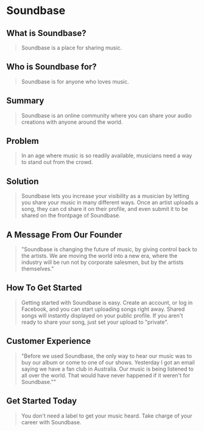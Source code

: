 # Soundbase #

<!--
> This material was originally posted [here](http://www.quora.com/What-is-Amazons-approach-to-product-development-and-product-management). It is reproduced here for posterities sake.

There is an approach called "working backwards" that is widely used at Amazon. They work backwards from the customer, rather than starting with an idea for a product and trying to bolt customers onto it. While working backwards can be applied to any specific product decision, using this approach is especially important when developing new products or features.

For new initiatives a product manager typically starts by writing an internal press release announcing the finished product. The target audience for the press release is the new/updated product's customers, which can be retail customers or internal users of a tool or technology. Internal press releases are centered around the customer problem, how current solutions (internal or external) fail, and how the new product will blow away existing solutions.

If the benefits listed don't sound very interesting or exciting to customers, then perhaps they're not (and shouldn't be built). Instead, the product manager should keep iterating on the press release until they've come up with benefits that actually sound like benefits. Iterating on a press release is a lot less expensive than iterating on the product itself (and quicker!).

If the press release is more than a page and a half, it is probably too long. Keep it simple. 3-4 sentences for most paragraphs. Cut out the fat. Don't make it into a spec. You can accompany the press release with a FAQ that answers all of the other business or execution questions so the press release can stay focused on what the customer gets. My rule of thumb is that if the press release is hard to write, then the product is probably going to suck. Keep working at it until the outline for each paragraph flows.

Oh, and I also like to write press-releases in what I call "Oprah-speak" for mainstream consumer products. Imagine you're sitting on Oprah's couch and have just explained the product to her, and then you listen as she explains it to her audience. That's "Oprah-speak", not "Geek-speak".

Once the project moves into development, the press release can be used as a touchstone; a guiding light. The product team can ask themselves, "Are we building what is in the press release?" If they find they're spending time building things that aren't in the press release (overbuilding), they need to ask themselves why. This keeps product development focused on achieving the customer benefits and not building extraneous stuff that takes longer to build, takes resources to maintain, and doesn't provide real customer benefit (at least not enough to warrant inclusion in the press release).
 -->

## What is Soundbase? ##
  > Soundbase is a place for sharing music.

## Who is Soundbase for? ##
  > Soundbase is for anyone who loves music.

## Summary ##
  > Soundbase is an online community where you can share your audio creations with anyone around the world.

## Problem ##
  > In an age where music is so readily available, musicians need a way to stand out from the crowd.

## Solution ##
  > Soundbase lets you increase your visibility as a musician by letting you share your music in many different ways.  Once an artist uploads a song, they can cd share it on their profile, and even submit it to be shared on the frontpage of Soundbase.

## A Message From Our Founder ##
  > "Soundbase is changing the future of music, by giving control back to the artists.  We are moving the world into a new era, where the industry will be run not by corporate salesmen, but by the artists themselves."

## How To Get Started ##
  > Getting started with Soundbase is easy.  Create an account, or log in Facebook, and you can start uploading songs right away.  Shared songs will instantly displayed on your public profile.  If you aren't ready to share your song, just set your upload to "private".

## Customer Experience ##
  > "Before we used Soundbase, the only way to hear our music was to buy our album or come to one of our shows.  Yesterday I got an email saying we have a fan club in Australia.  Our music is being listened to all over the world.  That would have never happened if it weren't for Soundbase.""

## Get Started Today ##
  > You don't need a label to get your music heard.  Take charge of your career with Soundbase.